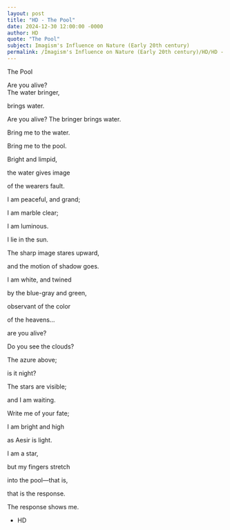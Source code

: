 ```yaml
---
layout: post
title: "HD - The Pool"
date: 2024-12-30 12:00:00 -0000
author: HD
quote: "The Pool"
subject: Imagism's Influence on Nature (Early 20th century)
permalink: /Imagism's Influence on Nature (Early 20th century)/HD/HD - The Pool
---
```


The Pool

Are you alive?  
The water bringer, 

brings water.

Are you alive? 
The bringer brings water.

Bring me to the water.

Bring me to the pool.

Bright and limpid, 

the water gives image 

of the wearers fault.

I am peaceful, and grand;  

I am marble clear; 

I am luminous.  

I lie in the sun.  

The sharp image stares upward, 

and the motion of shadow goes.

I am white, and twined 

by the blue-gray and green,

observant of the color

of the heavens...

are you alive?

Do you see the clouds?

The azure above;  

is it night?  

The stars are visible;  

and I am waiting.

Write me of your fate;  

I am bright and high 

as Aesir is light.

I am a star,  

but my fingers stretch

into the pool—that is,

that is the response.

The response shows me.










    

    


- HD
